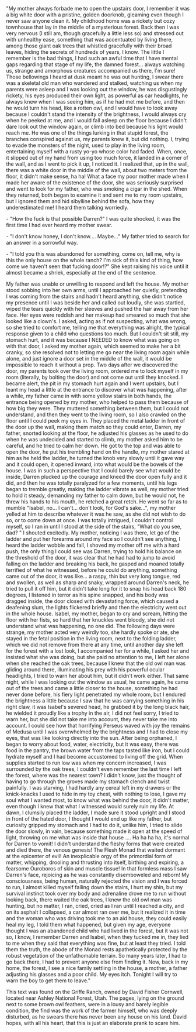 "My mother always forbade me to open the upstairs door, I remember it was a big white door with a pristine, golden doorknob, gleaming even though I never saw anyone clean it. My childhood home was a rickety but cozy townhouse that lay in the middle of a mysterious forest. Back then I was very nervous (I still am, though gracefully a little less so) and stressed out with unhealthy ease, something that was accentuated by living there, among those giant oak trees that whistled gracefully with their broad leaves, hiding the secrets of hundreds of years, I know. The little I remember is the bad things, I had such an awful time that I have mental gaps regarding that stage of my life, the damned forest... always watching us, strange and amorphous creatures accompanied us there, I'm sure! Those bellowings I heard at dusk meant he was out hunting, I swear there was a skeletal old man who wandered and stalked, watching us when my parents were asleep and I was looking out the window, he was disgustingly rickety, his eyes produced their own light, as powerful as car headlights, he always knew when I was seeing him, as if he had met me before, and then he would turn his head, like a rotten owl, and I would have to look away because I couldn't stand the intensity of the brightness, I would always cry when he peeked at me, and I would fall asleep on the floor because I didn't dare look out the window again, or climb into bed because his light would reach me. He was one of the things lurking in that stupid forest, the branches conspired against us, my parents knew it, but did nothing. I, trying to evade the monsters of the night, used to play in the living room, entertaining myself with a rusty yo-yo whose color had faded. When, once, it slipped out of my hand from using too much force, it landed in a corner of the wall, and as I went to pick it up, I noticed it. I realized that, up in the wall, there was a white door in the middle of the wall, about two meters from the floor, it didn't make sense, ha ha! What a face my poor mother made when I made her aware of the existence of the door, she was seriously surprised and went to look for my father, who was smoking a cigar in the shed. When they returned, both began to examine it and sent me to my room upstairs, but I ignored them and hid sibylline behind the sofa, how they underestimated me! I heard them talking worriedly. 

\- "How the fuck is that possible Darren?" I was quite shocked, it was the first time I had ever heard my mother swear. 

\- "I don't know honey, I don't know.... Maybe..." My father tried to search for an answer in a sorrowful way. 

\- "I told you this was abandoned for something, come on, tell me, why is this the only house on the whole ranch? I'm sick of this kind of thing, how come we haven't seen that fucking door!?" She kept raising his voice until it almost became a shriek, especially at the end of the sentence. 

My father was unable or unwilling to respond and left the house. My mother stood sobbing into her own arms, until I approached her quietly, pretending I was coming from the stairs and hadn't heard anything, she didn't notice my presence until I was beside her and called out loudly, she was startled, wiped the tears quickly with her sleeves and pushed the hair away from her face. Her eyes were reddish and her makeup had smeared so much that she looked like a clown's. I asked, acting as if not suspecting, what was wrong, so she tried to comfort me, telling me that everything was alright, the typical response given to a child who questions too much. But I couldn't sit still, my stomach hurt, and it was because I NEEDED to know what was going on with that door, I asked my mother again, which seemed to make her a bit cranky, so she resolved not to letting me go near the living room again while alone, and just ignore a door set in the middle of the wall, it would be impossible to reach it without a prop. Two days after we discovered the door, my parents took over the living room, ordered me to lock myself in my room (literally, by bolting the door) and not come out until they knocked. I became alert, the pit in my stomach hurt again and I went upstairs, but I leant my head a little at the entrance to discover what was happening, after a while, my father came in with some yellow stairs in both hands, the entrance being opened by my mother, who helped to pass them because of how big they were. They muttered something between them, but I could not understand, and then they went to the living room, so I also crawled on the floor until I could peek my eyes in. They placed the metal ladder in front of the door up the wall, making them match so they could enter, Darren, my father, snorted looking at the floor, he adjusted his glasses as he used to do when he was undecided and started to climb, my mother asked him to be careful, and he tried to calm her down. He got to the top and was able to open the door, he put his trembling hand on the handle, my mother stared at him as he held the ladder, he turned the knob very slowly until it gave way and it could open, it opened inward, into what would be the bowels of the house. I was in such a perspective that I could barely see what would be inside, Darren plucked up the courage and kneed the door open fully and it did, and then he was totally paralyzed for a few moments, until his legs began to tremble greatly, making the ladder vibrate as well, my mother tried to hold it steady, demanding my father to calm down, but he would not, he threw his hands to his mouth, he retched a great retch. He went so far as to mumble "Isabel, no... I can't... don't look, for God's sake...", my mother yelled at him to describe whatever it was he saw, as she did not wish to do so, or to come down at once. I was totally intrigued, I couldn't control myself, so I ran in until I stood at the side of the stairs, "What do you see, dad? " I shouted excitedly. My mother, noticing I was there, let go of the ladder and put her forearms around my face so I couldn't see anything, I heard the ladder wobble and fall, I shoved my mother off me with a hard push, the only thing I could see was Darren, trying to hold his balance on the threshold of the door, it was clear that he had had to jump to avoid falling on the ladder and breaking his back, he gasped and moaned totally terrified of what he witnessed, before he could do anything, something came out of the door, it was like... a raspy, thin but very long tongue, red and swollen, as well as sharp and snaky, wrapped around Darren's neck, he tried to pull it off him, but it didn't take long for it to snap his head back 180 degrees, I listened in terror as his spine snapped, and his body was dragged inside, the door closed with devastating force, which caused a deafening slum, the lights flickered briefly and then the electricity went out in the whole house. Isabel, my mother, began to cry and scream, hitting the floor with her fists, so hard that her knuckles went bloody, she did not understand what was happening, no one did. The following days were strange, my mother acted very weirdly too, she hardly spoke or ate, she stayed in the fetal position in the living room, next to the folding ladder, which we did not remove from there at any time, until another day she left for the forest with a lost look, I accompanied her for a while, I asked her and insisted what she was doing, but she paid no attention to me, I left her alone when she reached the oak trees, because I knew that the old owl man was gliding around there, illuminating his prey with his powerful ocular headlights, I tried to warn her about him, but it didn't work either. That same night, while I was looking out the window as usual, he came again, he came out of the trees and came a little closer to the house, something he had never done before, his fiery light penetrated my whole room, but I endured the brightness a little because I saw that he was carrying something in his right claw, it was Isabel's severed head, he grabbed it by the long black hair, he wielded it proudly like a trophy in the air, I did not feel sorry, I tried to warn her, but she did not take me into account, they never take me into account. I could see how that horrifying Perseus waved with joy the remains of Medusa until I was overwhelmed by the brightness and I had to close my eyes, that was like looking directly into the sun. After being orphaned, I began to worry about food, water, electricity, but it was easy, there was food in the pantry, the brown water from the taps tasted like iron, but I could hydrate myself and I had become accustomed to living off the grid. When supplies started to run low was when my concern increased, I was surrounded by the oak trees, I couldn't even remember the last time I left the forest, where was the nearest town? I didn't know, just the thought of having to go through the groves made my stomach clench and twist painfully. I was starving, I had hardly any cereal left in my drawers or the knick-knacks I used to hide in my toy chest, with nothing to lose, I gave my soul what I wanted most, to know what was behind the door, it didn't matter, even though I knew that what I witnessed would surely ruin my life. At dawn, I clumsily placed the ladder, I made sure it stood upright and I stood in front of the hated door, I thought I would end up like my father, but curiosity gripped my stomach and I had to do it, unlike him, I tried to slide the door slowly, in vain, because something made it open at the speed of light, throwing on me what was inside that house .... Ha ha ha ha, it's normal for Darren to vomit! I didn't understand the fleshy forms that were created and died there, the venous genesis! The Flesh Monad that waited dormant at the epicenter of evil! An inexplicable orgy of the primordial form of matter, whipping, drooling and thrusting into itself, birthing and expiring, a fearsome Ouroboros of skin and muscle tissue! In that formless mass I saw Darren's face, rejoicing as he was constantly disemboweled and reborn! My consciousness, being human, naturally rejected the vision and I was forced to run, I almost killed myself falling down the stairs, I hurt my shin, but my survival instinct took over my body and adrenaline drove me to run without looking back, there waited the oak trees, I knew the old owl man was hunting, but no matter, I ran, cried, cried as I ran until I reached a city, and on its asphalt I collapsed, a car almost ran over me, but it realized it in time and the woman who was driving took me to an aid house, they could easily heal my leg, I told them what happened, but given my age, everyone thought I was an abandoned child who had lived in the forest, but it was not so, I know, I remember Darren and Isabel, when they tucked me in, they lied to me when they said that everything was fine, but at least they tried. I told them the truth, the abode of the Monad rests apathetically protected by the robust vegetation of the unfathomable terrain. So many years later, I had to go back there, I had to prevent anyone else from finding it. Now, back in my home, the forest, I see a nice family settling in the house, a mother, a father adjusting his glasses and a poor child. My eyes itch. Tonight I will try to warn the boy to get them to leave." 

This text was found on the Griffe Ranch, owned by David Fisher Cornwell, located near Ashley National Forest, Utah. The pages, lying on the ground next to some brown owl feathers, were in a lousy and barely legible condition, the find was the work of the farmer himself, who was deeply disturbed, as he swears there has never been any house on his land. David hopes, with all his heart, that this is just an elaborate prank to scare him.